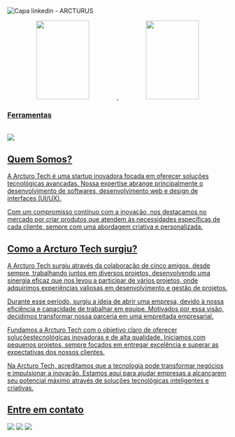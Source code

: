 ![Capa linkedin - ARCTURUS](https://github.com/ArcturoTech/ArcturoTech/assets/171603010/85d96d6b-2cb4-4f4f-8b6a-a70cd0e12403)

<div align="center">
  <a href="https://github.com/Fabricio0101">
  <img width="49%" height="180em" src="https://github-readme-stats.vercel.app/api?username=ArcturoTech&show_icons=true&title_color=80F7D4&icon_color=9d00ff&text_color=c9d1d9&bg_color=0d1117&border_color=fff0&include_all_commits=true&count_private=true"/>
  <img width="49%" height="180em" src="https://github-readme-stats.vercel.app/api/top-langs/?username=ArcturoTech&layout=compact&langs_count=7&title_color=80F7D4&icon_color=9d00ff&text_color=c9d1d9&bg_color=0d1117&border_color=fff0"/>
    </div>
  
  ### Ferramentas
  
</div>
<div style="display: inline_block"><br>
<img src="https://camo.githubusercontent.com/e11ed065f2923aa0cb3c37385ae85dfab23f6d3b481ea3ed831ed2036005a120/68747470733a2f2f736b696c6c69636f6e732e6465762f69636f6e733f693d68746d6c2c6373732c6a732c74732c72656163742c6e6578746a732c7461696c77696e642c766974652c6669676d612c7673636f64652c6769742c676974687562267468656d653d6461726b" data-canonical-src="https://skillicons.dev/icons?i=html,css,js,ts,react,nextjs,tailwind,vite,figma,vscode,git,github&amp;theme=dark" style="max-width: 100%;" />
</div>

 ## Quem Somos? 

  A Arcturo Tech é uma startup inovadora focada em oferecer soluções tecnológicas avançadas. Nossa expertise abrange principalmente o desenvolvimento de softwares, 
  desenvolvimento web e design de interfaces (UI/UX).

  Com um compromisso contínuo com a inovação, nos destacamos no mercado por criar produtos que atendem às necessidades específicas de cada cliente, sempre com uma 
  abordagem criativa e personalizada.

  ## Como a Arcturo Tech surgiu?

  A Arcturo Tech surgiu através da colaboração de cinco amigos, desde sempre, trabalhando juntos em diversos projetos, desenvolvendo uma sinergia eficaz que nos levou a participar de vários projetos, onde adquirimos experiências valiosas em desenvolvimento e gestão de projetos.

Durante esse período, surgiu a ideia de abrir uma empresa, devido à nossa eficiência e capacidade de trabalhar em equipe. Motivados por essa visão, decidimos transformar nossa parceria em uma empreitada empresarial.

Fundamos a Arcturo Tech com o objetivo claro de oferecer soluçõestecnológicas inovadoras e de alta qualidade. Iniciamos com pequenos projetos, sempre focados em entregar excelência e superar as expectativas dos nossos clientes.

Na Arcturo Tech, acreditamos que a tecnologia pode transformar negócios e impulsionar a inovação. Estamos aqui para ajudar empresas a alcançarem seu potencial máximo através de soluções tecnológicas inteligentes e criativas.

  ## Entre em contato
  
<div align="start">
  <a href="https://instagram.com/arcturotech.enterprise" target="_blank"><img src="https://img.shields.io/badge/-Instagram-%23E4405F?style=for-the-badge&logo=instagram&logoColor=white" target="_blank"></a>
  <a href = "mailto:arcturustech.enterprise@gmail.com"><img src="https://img.shields.io/badge/-Gmail-%23333?style=for-the-badge&logo=gmail&logoColor=white" target="_blank"></a>
  <a href="https://www.linkedin.com/in/arcturo-tec/" target="_blank"><img src="https://img.shields.io/badge/-LinkedIn-%230077B5?style=for-the-badge&logo=linkedin&logoColor=white" target="_blank"></a>
</div>
